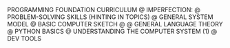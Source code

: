 PROGRAMMING FOUNDATION CURRICULUM
@ IMPERFECTION:
@ PROBLEM-SOLVING SKILLS (HINTING IN TOPICS)
@ GENERAL SYSTEM MODEL
@ BASIC COMPUTER SKETCH
@ 
@ GENERAL LANGUAGE THEORY 
@ PYTHON BASICS
@ UNDERSTANDING THE COMPUTER SYSTEM (1)
@ DEV TOOLS

